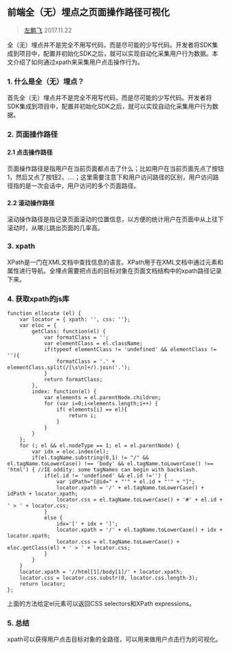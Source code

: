 ## 前端全（无）埋点之页面操作路径可视化

> [左鹏飞](https://github.com/zuopf769)  2017.11.22


全（无）埋点并不是完全不用写代码，而是尽可能的少写代码。开发者将SDK集成到项目中，配置并初始化SDK之后，就可以实现自动化采集用户行为数据。本文介绍了如何通过xpath来采集用户点击操作行为。


### 1. 什么是全（无）埋点？

首先全（无）埋点并不是完全不用写代码，而是尽可能的少写代码。开发者将SDK集成到项目中，配置并初始化SDK之后，就可以实现自动化采集用户行为数据。

### 2. 页面操作路径


#### 2.1 点击操作路径

页面操作路径是指用户在当前页面都点击了什么；比如用户在当前页面先点了按钮1，然后又点了按钮2，....；这里需要注意下和用户访问路径的区别，用户访问路径指的是一次会话中，用户访问的多个页面路径。


#### 2.2 滚动操作路径

滚动操作路径是指记录页面滚动的位置信息，以方便的统计用户在页面中从上往下滚动时，从哪儿跳出页面的几率高。


### 3. xpath

XPath是一门在XML文档中查找信息的语言。XPath用于在XML文档中通过元素和属性进行导航。全埋点需要把点击的目标对象在页面文档结构中的xpath路径记录下来。


### 4. 获取xpath的js库

```
function ellocate (el) {
    var locator = { xpath: '', css: ''};
    var eloc = {
        getClass: function(el) {
            var formatClass = '';
            var elementClass = el.className;
            if(typeof elementClass != 'undefined' && elementClass != ''){
                formatClass = '.' + elementClass.split(/[\s\n]+/).join('.');
            }
            return formatClass;
        },
        index: function(el) {
            var elements = el.parentNode.children;
            for (var i=0;i<elements.length;i++) {
                if( elements[i] == el){
                    return i;
                }   
            }
        }
    };
    for (; el && el.nodeType == 1; el = el.parentNode) {
        var idx = eloc.index(el);
        if(el.tagName.substring(0,1) != "/" && el.tagName.toLowerCase() !== 'body' && el.tagName.toLowerCase() !== 'html') { //IE oddity: some tagNames can begin with backslash.
            if(el.id != 'undefined' && el.id !='') {
                var idPath="[@id=" + "'" + el.id + "'" + "]";
                locator.xpath = '/' + el.tagName.toLowerCase() + idPath + locator.xpath;
                locator.css = el.tagName.toLowerCase() + '#' + el.id + ' > ' + locator.css;
            }
            else {
                idx='[' + idx + ']';
                locator.xpath = '/' + el.tagName.toLowerCase() + idx + locator.xpath;
                locator.css = el.tagName.toLowerCase() + eloc.getClass(el) + ' > ' + locator.css;
            }
        }
    }
    locator.xpath = '//html[1]/body[1]/' + locator.xpath;
    locator.css = locator.css.substr(0, locator.css.length-3);
    return locator;
};
```
上面的方法给定el元素可以返回CSS selectors和XPath expressions。


### 5. 总结

xpath可以获得用户点击目标对象的全路径，可以用来做用户点击行为的可视化。





